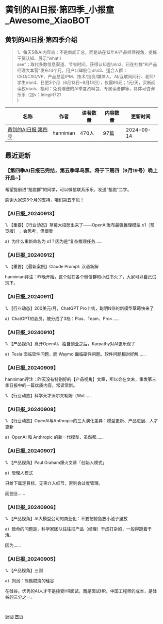 # 黄钊的AI日报·第四季_小报童_Awesome_XiaoBOT

## 黄钊的AI日报·第四季介绍
> 1、每天5条AI内容点：不是新闻汇总，而是站在12年AI产品经理视角，提炼干货认知、展示“what I  
see”；取代多数信息渠道、节省时间、获得认知差\n\n2、已在社群“AI产品经理大本营”发布14个月，用户口碑极佳\n\n3、适合人群：CEO/CXO/VP、产品总监/PM、技术/投资/媒体人、AI/互联网同行、老师/学生\n\n4、日更3个月（6月13日~9月13日），仅需90元；1元/天，买断阅读权\n\n5、福利：免费赠送的AI季度资料包、专属读者群等，具体可咨询乐乐（加v：lelegirl721  
)  
  


|名称|作者|读者数量|内容数量|更新时间|
|---|---|---|---|---|
|[黄钊的AI日报·第四季](https://xiaobot.net/p/ai04?refer=0b133df9-27dc-423b-8101-639049001c13)|hanniman|470人|97篇|2024-09-14|

## 最近更新
### 【第四季AI日报已完结，第五季早鸟票，将于下周四（9月19号）晚上开启~】

希望提前进“抢跑群”的同学，可以微信联系乐乐，发送“抢跑”二字。

感谢大家这3个月的支持，咱们第五季见！

### 【AI日报_20240913】

1、【重要】【行业动态】草莓大招憋出来了——OpenAI发布最强推理模型 o1（预览版） ，会思考，但很贵



a）为什么重新命名为 o1？因为是“复杂推理任务......

### 【AI日报_20240912】

1、【重要】【最新案例】Claude Prompt: 汉语新解

hanniman评注：昨晚开始，这个就在各个微信群和小红书火了，大家可以自己试玩下。

### 【AI日报_20240911】

1、【行业动态】200美元/月，ChatGPT Pro上线，聪明N倍的新模型草莓快来了



a）ChatGPT的会员，被分成了3档：Plus、Team、Pro<......

### 【AI日报_20240910】

1、【产品视角】离开OpenAI，独自创业之后，Karpathy对AI更乐观了



a）Tesla 面临软件问题，而 Waymo 面临硬件问题。软件问题相对好解......

### 【AI日报_20240909】

hanniman评注：昨天没有特别好的【产品视角】文章，所以会在文末，重发第三季日报中的一篇优质内容，常读常新。



1、【行业动态】科学天才沃尔夫勒姆（Wol......

### 【AI日报_20240908】

1、【行业动态】OpenAI与Anthropic的三大演化差异：模型更新、产品进展、人才更新



a）OpenAI 和 Anthropic 的新一代模型，虽然都......

### 【AI日报_20240907】

1、【产品视角】Paul Graham爆火文章「创始人模式」



a）管理人模式

只给下属定目标，无需介入细节，否则会过度管理。

而创业......

### 【AI日报_20240906】

1、【产品视角】AI大模型公司的商业化：不要把鲸鱼放小池子里放



a）致命的问题是，科学家团队往往把产品（经理）干成打杂的，一般得跪着干活。

因为......

### 【AI日报_20240905】

1、【产品视角】三则



a）刘润：熊熊燃烧的硅谷

在硅谷，优秀的AI人才不是接受HR面试，而是面试HR。中国工程师的成本，是硅谷的三分之一。


<a href="https://github.com/Reno9527/awesome-xiaobot" style="color: white; text-decoration: none;">awesome-xiaobot</a>

返回 [首页](../README.md)
